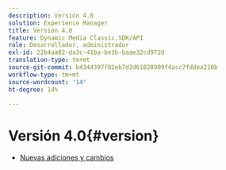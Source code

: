 ```yaml
---
description: Versión 4.0
solution: Experience Manager
title: Versión 4.0
feature: Dynamic Media Classic,SDK/API
role: Desarrollador, administrador
exl-id: 22b4aa82-da3c-41ba-be3b-baae32cd972d
translation-type: tm+mt
source-git-commit: b4344397f82eb7d2d61020909f4acc7fddea210b
workflow-type: tm+mt
source-wordcount: '14'
ht-degree: 14%

---
```


# Versión 4.0{#version}

* [Nuevas adiciones y cambios](r-4-0-new.md)
